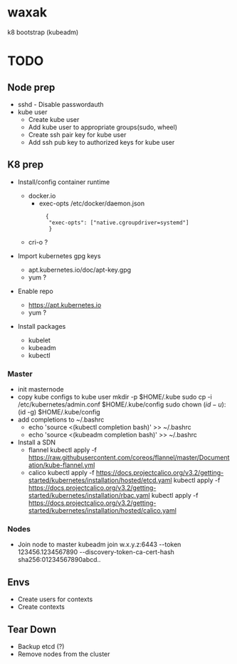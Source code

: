 # waxak

k8 bootstrap (kubeadm)

# TODO

## Node prep
- sshd - Disable passwordauth
- kube user
  - Create kube user
  - Add kube user to appropriate groups(sudo, wheel)
  - Create ssh pair key for kube user
  - Add ssh pub key to authorized keys for kube user


## K8 prep
- Install/config container runtime
  - docker.io
    - exec-opts
      /etc/docker/daemon.json
      ```
        {            
         "exec-opts": ["native.cgroupdriver=systemd"]
         } 
      ```
  - cri-o ?

- Import kubernetes gpg keys
  - apt.kubernetes.io/doc/apt-key.gpg
  - yum ?

- Enable repo
  - https://apt.kubernetes.io
  - yum ?

- Install packages
  - kubelet
  - kubeadm
  - kubectl

### Master
- init masternode
- copy kube configs to kube user
    mkdir -p $HOME/.kube
    sudo cp -i /etc/kubernetes/admin.conf $HOME/.kube/config
    sudo chown $(id -u):$(id -g) $HOME/.kube/config
- add completions to ~/.bashrc
  - echo 'source <(kubectl completion bash)' >> ~/.bashrc
  - echo 'source <(kubeadm completion bash)' >> ~/.bashrc
- Install a SDN
  - flannel 
    kubectl apply -f https://raw.githubusercontent.com/coreos/flannel/master/Documentation/kube-flannel.yml
  - calico 
    kubectl apply -f https://docs.projectcalico.org/v3.2/getting-started/kubernetes/installation/hosted/etcd.yaml
    kubectl apply -f https://docs.projectcalico.org/v3.2/getting-started/kubernetes/installation/rbac.yaml
    kubectl apply -f https://docs.projectcalico.org/v3.2/getting-started/kubernetes/installation/hosted/calico.yaml

### Nodes
  - Join node to master
    kubeadm join w.x.y.z:6443 --token 123456.1234567890 --discovery-token-ca-cert-hash sha256:01234567890abcd..


## Envs
- Create users for contexts
- Create contexts

## Tear Down
- Backup etcd (?)
- Remove nodes from the cluster

